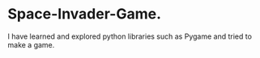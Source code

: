 # Space-Invader-Game.
I have learned and explored python libraries such as Pygame and tried to make a game.
